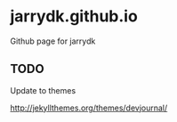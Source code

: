 # jarrydk.github.io

Github page for jarrydk

## TODO

Update to themes

http://jekyllthemes.org/themes/devjournal/
